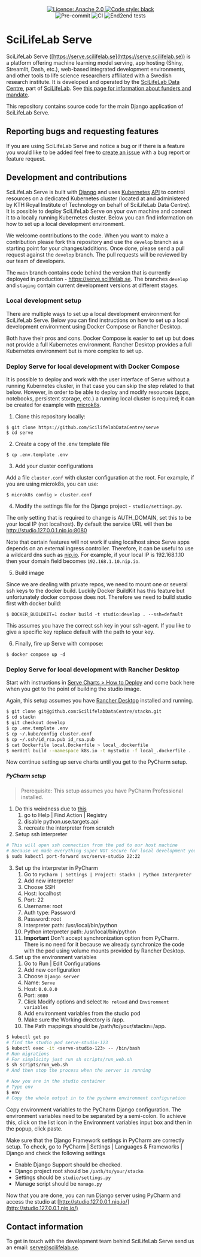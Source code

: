<p align="center">
   <a href="https://opensource.org/license/apache-2-0/">
      <img alt="Licence: Apache 2.0" src="https://img.shields.io/badge/License-Apache_2.0-yellow.svg">
   </a>
   <a href="[https://opensource.org/licenses/MIT](https://github.com/psf/black)">
      <img alt="Code style: black" src="https://img.shields.io/badge/code%20style-black-000000.svg">
   </a>
   <br />
      <img alt="Pre-commit" src="https://github.com/ScilifelabDataCentre/serve/actions/workflows/pre-commit.yaml/badge.svg?branch=develop">
      <img alt="CI" src="https://github.com/ScilifelabDataCentre/serve/actions/workflows/ci.yaml/badge.svg?branch=develop">
      <img alt="End2end tests" src="https://github.com/ScilifelabDataCentre/serve/actions/workflows/e2e-tests.yaml/badge.svg?branch=develop">

</p>

# SciLifeLab Serve

SciLifeLab Serve ([https://serve.scilifelab.se](https://serve.scilifelab.se)) is a platform offering machine learning model serving, app hosting (Shiny, Streamlit, Dash, etc.), web-based integrated development environments, and other tools to life science researchers affiliated with a Swedish research institute. It is developed and operated by the [SciLifeLab Data Centre](https://github.com/ScilifelabDataCentre), part of [SciLifeLab](https://scilifelab.se/). See [this page for information about funders and mandate](https://serve.scilifelab.se/about/).

This repository contains source code for the main Django application of SciLifeLab Serve.

## Reporting bugs and requesting features

If you are using SciLifeLab Serve and notice a bug or if there is a feature you would like to be added feel free to [create an issue](https://github.com/ScilifelabDataCentre/serve/issues/new/choose) with a bug report or feature request.

## Development and contributions

SciLifeLab Serve is built with [Django](https://github.com/django/django) and uses [Kubernetes](https://kubernetes.io/) [API](https://kubernetes.io/docs/concepts/overview/kubernetes-api/) to control resources on a dedicated Kubernetes cluster (located at and administered by KTH Royal Institute of Technology on behalf of SciLifeLab Data Centre). It is possible to deploy SciLifeLab Serve on your own machine and connect it to a locally running Kubernetes cluster. Below you can find information on how to set up a local development environment.

We welcome contributions to the code. When you want to make a contribution please fork this repository and use the `develop` branch as a starting point for your changes/additions. Once done, please send a pull request against the `develop` branch. The pull requests will be reviewed by our team of developers.

The  `main` branch contains code behind the version that is currently deployed in production - https://serve.scilifelab.se. The branches `develop` and `staging` contain current development versions at different stages.

### Local development setup

There are multiple ways to set up a local development environment for SciLifeLab Serve. Below you can find instructions on how to set up a local development environment using Docker Compose or Rancher Desktop.

Both have their pros and cons. Docker Compose is easier to set up but does not provide a full Kubernetes environment. Rancher Desktop provides a full Kubernetes environment but is more complex to set up.

### Deploy Serve for local development with Docker Compose

It is possible to deploy and work with the user interface of Serve without a running Kubernetes cluster, in that case you can skip the step related to that below. However, in order to be able to deploy and modify resources (apps, notebooks, persistent storage, etc.) a running local cluster is required; it can be created for example with [microk8s](https://microk8s.io/).

1. Clone this repository locally:
```
$ git clone https://github.com/ScilifelabDataCentre/serve
$ cd serve
```

2. Create a copy of the .env template file

```
$ cp .env.template .env
```

3. Add your cluster configurations

Add a file `cluster.conf` with cluster configuration at the root. For example, if you are using microk8s, you can use:

```
$ microk8s config > cluster.conf
```

4. Modify the settings file for the Django project - `studio/settings.py`.

The only setting that is required to change is AUTH_DOMAIN, set this to be your local IP (not localhost). By default the service URL will then be http://studio.127.0.0.1.nip.io:8080

Note that certain features will not work if using localhost since Serve apps depends on an external ingress controller. Therefore, it can be useful to use a wildcard dns such as [nip.io](http://nip.io). For example, if your local IP is 192.168.1.10 then your domain field becomes `192.168.1.10.nip.io`.

5. Build image

Since we are dealing with private repos, we need to mount one or several ssh keys to the docker build. Luckily Docker BuildKit has this feature but unfortunately docker compose does not. Therefore we need to build studio first with docker build:

```
$ DOCKER_BUILDKIT=1 docker build -t studio:develop . --ssh=default
```
This assumes you have the correct ssh key in your ssh-agent. If you like to give a specific key replace default with the path to your key.

6. Finally, fire up Serve with compose:

```
$ docker compose up -d
```

### Deploy Serve for local development with Rancher Desktop

Start with instructions in [Serve Charts > How to Deploy](https://github.com/ScilifelabDataCentre/serve-charts?tab=readme-ov-file#how-to-deploy) and come back here when you get to the point of building the studio image.

Again, this setup assumes you have [Rancher Desktop](https://rancherdesktop.io/) installed and running.

```bash
$ git clone git@github.com:ScilifelabDataCentre/stackn.git
$ cd stackn
$ git checkout develop
$ cp .env.template .env
$ cp ~/.kube/config cluster.conf
$ cp ~/.ssh/id_rsa.pub id_rsa.pub
$ cat Dockerfile local.Dockerfile > local_.dockerfile
$ nerdctl build --namespace k8s.io -t mystudio -f local_.dockerfile .
```

Now continue setting up serve charts until you get to the PyCharm setup.

##### PyCharm setup

> Prerequisite: This setup assumes you have PyCharm Professional installed.

1. Do this weirdness due to [this](https://youtrack.jetbrains.com/issue/PY-55338/Connection-to-python-console-refused-with-docker-interpreter-on-Linux)
    1. go to Help | Find Action | Registry
    2. disable python.use.targets.api
    3. recreate the interpreter from scratch
2. Setup ssh interpreter
```bash
# This will open ssh connection from the pod to our host machine
# Because we made everything super NOT secure for local development you can ssh there without password and as root
$ sudo kubectl port-forward svc/serve-studio 22:22
```
3. Set up the interpreter in PyCharm
    1. Go to `PyCharm | Settings | Project: stackn | Python Interpreter`
    2. Add new interpreter
    3. Choose SSH
    4. Host: localhost
    5. Port: 22
    6. Username: root
    7. Auth type: Password
    8. Password: root
    9. Interpreter path: /usr/local/bin/python
    10. Python interpreter path: /usr/local/bin/python
    11. **Important** Don't accept synchronization option from PyCharm. There is no need for it because we already synchronize the code with the pod using volume mounts provided by Rancher Desktop.
4. Set up the environment variables
    1. Go to Run | Edit Configurations
    2. Add new configuration
    3. Choose `Django server`
    4. Name: `Serve`
    5. Host: `0.0.0.0`
    6. Port: `8080`
    7. Click Modify options and select `No reload` and `Environment variables`
    8. Add environment variables from the studio pod
    9. Make sure the Working directory is /app.
    10. The Path mappings should be /path/to/your/stackn=/app.

```bash
$ kubectl get po
# find the studio pod serve-studio-123
$ kubectl exec -it <serve-studio-123> -- /bin/bash
# Run migrations
# For simplicity just run sh scripts/run_web.sh
$ sh scripts/run_web.sh
# And then stop the process when the server is running

# Now you are in the studio container
# Type env
$ env
# Copy the whole output in to the pycharm environment configuration
```

Copy environment variables to the PyCharm Django configuration. The environment variables need to be separated by a semi-colon. To achieve this, click on the list icon in the Environment variables input box and then in the popup, click paste.

Make sure that the Django Framework settings in PyCharm are correctly setup.
To check, go to  PyCharm | Settings | Languages & Frameworks | Django and check the following settings
- Enable Django Support should be checked.
- Django project root should be `/path/to/your/stackn`
- Settings should be `studio/settings.py`
- Manage script should be `manage.py`

Now that you are done, you can run Django server using PyCharm and access the studio at [http://studio.127.0.0.1.nip.io/](http://studio.127.0.0.1.nip.io/)

## Contact information

To get in touch with the development team behind SciLifeLab Serve send us an email: serve@scilifelab.se.
